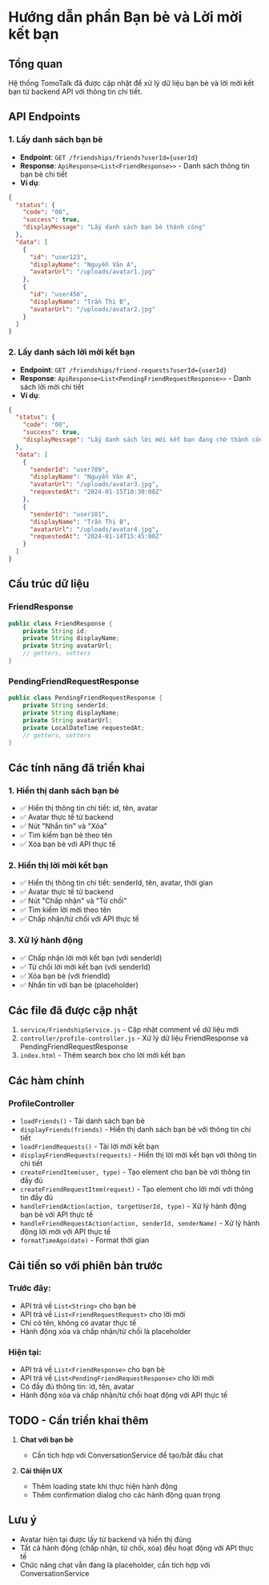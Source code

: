# Hướng dẫn phần Bạn bè và Lời mời kết bạn

## Tổng quan

Hệ thống TomoTalk đã được cập nhật để xử lý dữ liệu bạn bè và lời mời kết bạn từ backend API với thông tin chi tiết.

## API Endpoints

### 1. Lấy danh sách bạn bè
- **Endpoint**: `GET /friendships/friends?userId={userId}`
- **Response**: `ApiResponse<List<FriendResponse>>` - Danh sách thông tin bạn bè chi tiết
- **Ví dụ**:
```json
{
  "status": {
    "code": "00",
    "success": true,
    "displayMessage": "Lấy danh sách bạn bè thành công"
  },
  "data": [
    {
      "id": "user123",
      "displayName": "Nguyễn Văn A",
      "avatarUrl": "/uploads/avatar1.jpg"
    },
    {
      "id": "user456", 
      "displayName": "Trần Thị B",
      "avatarUrl": "/uploads/avatar2.jpg"
    }
  ]
}
```

### 2. Lấy danh sách lời mời kết bạn
- **Endpoint**: `GET /friendships/friend-requests?userId={userId}`
- **Response**: `ApiResponse<List<PendingFriendRequestResponse>>` - Danh sách lời mời chi tiết
- **Ví dụ**:
```json
{
  "status": {
    "code": "00",
    "success": true,
    "displayMessage": "Lấy danh sách lời mời kết bạn đang chờ thành công"
  },
  "data": [
    {
      "senderId": "user789",
      "displayName": "Nguyễn Văn A",
      "avatarUrl": "/uploads/avatar3.jpg",
      "requestedAt": "2024-01-15T10:30:00Z"
    },
    {
      "senderId": "user101",
      "displayName": "Trần Thị B",
      "avatarUrl": "/uploads/avatar4.jpg", 
      "requestedAt": "2024-01-14T15:45:00Z"
    }
  ]
}
```

## Cấu trúc dữ liệu

### FriendResponse
```java
public class FriendResponse {
    private String id;
    private String displayName;
    private String avatarUrl;
    // getters, setters
}
```

### PendingFriendRequestResponse
```java
public class PendingFriendRequestResponse {
    private String senderId;
    private String displayName;
    private String avatarUrl;
    private LocalDateTime requestedAt;
    // getters, setters
}
```

## Các tính năng đã triển khai

### 1. Hiển thị danh sách bạn bè
- ✅ Hiển thị thông tin chi tiết: id, tên, avatar
- ✅ Avatar thực tế từ backend
- ✅ Nút "Nhắn tin" và "Xóa"
- ✅ Tìm kiếm bạn bè theo tên
- ✅ Xóa bạn bè với API thực tế

### 2. Hiển thị lời mời kết bạn
- ✅ Hiển thị thông tin chi tiết: senderId, tên, avatar, thời gian
- ✅ Avatar thực tế từ backend
- ✅ Nút "Chấp nhận" và "Từ chối"
- ✅ Tìm kiếm lời mời theo tên
- ✅ Chấp nhận/từ chối với API thực tế

### 3. Xử lý hành động
- ✅ Chấp nhận lời mời kết bạn (với senderId)
- ✅ Từ chối lời mời kết bạn (với senderId)
- ✅ Xóa bạn bè (với friendId)
- ✅ Nhắn tin với bạn bè (placeholder)

## Các file đã được cập nhật

1. `service/FriendshipService.js` - Cập nhật comment về dữ liệu mới
2. `controller/profile-controller.js` - Xử lý dữ liệu FriendResponse và PendingFriendRequestResponse
3. `index.html` - Thêm search box cho lời mời kết bạn

## Các hàm chính

### ProfileController
- `loadFriends()` - Tải danh sách bạn bè
- `displayFriends(friends)` - Hiển thị danh sách bạn bè với thông tin chi tiết
- `loadFriendRequests()` - Tải lời mời kết bạn
- `displayFriendRequests(requests)` - Hiển thị lời mời kết bạn với thông tin chi tiết
- `createFriendItem(user, type)` - Tạo element cho bạn bè với thông tin đầy đủ
- `createFriendRequestItem(request)` - Tạo element cho lời mời với thông tin đầy đủ
- `handleFriendAction(action, targetUserId, type)` - Xử lý hành động bạn bè với API thực tế
- `handleFriendRequestAction(action, senderId, senderName)` - Xử lý hành động lời mời với API thực tế
- `formatTimeAgo(date)` - Format thời gian

## Cải tiến so với phiên bản trước

### Trước đây:
- API trả về `List<String>` cho bạn bè
- API trả về `List<FriendRequestRequest>` cho lời mời
- Chỉ có tên, không có avatar thực tế
- Hành động xóa và chấp nhận/từ chối là placeholder

### Hiện tại:
- API trả về `List<FriendResponse>` cho bạn bè
- API trả về `List<PendingFriendRequestResponse>` cho lời mời
- Có đầy đủ thông tin: id, tên, avatar
- Hành động xóa và chấp nhận/từ chối hoạt động với API thực tế

## TODO - Cần triển khai thêm

1. **Chat với bạn bè**
   - Cần tích hợp với ConversationService để tạo/bắt đầu chat

2. **Cải thiện UX**
   - Thêm loading state khi thực hiện hành động
   - Thêm confirmation dialog cho các hành động quan trọng

## Lưu ý

- Avatar hiện tại được lấy từ backend và hiển thị đúng
- Tất cả hành động (chấp nhận, từ chối, xóa) đều hoạt động với API thực tế
- Chức năng chat vẫn đang là placeholder, cần tích hợp với ConversationService 
